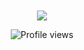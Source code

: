 ## 
<p align="center" style="margin-top:50px;">
  <img src="https://readme-typing-svg.demolab.com?font=Pacifico&size=40&duration=2500&pause=1000&color=0047AB&center=true&vCenter=true&width=800&height=100&lines=Stav+Aizik+-+Electrical+Engineering+💎" />
</p>

<p align="center">
  <img src="https://komarev.com/ghpvc/?username=stav-aizik&label=Visitors&color=0047AB" alt="Profile views"/>
</p>



<!--
**stav-aizik/stav-aizik** is a ✨ _special_ ✨ repository because its `README.md` (this file) appears on your GitHub profile.

Here are some ideas to get you started:

- 🔭 I’m currently working on ...
- 🌱 I’m currently learning ...
- 👯 I’m looking to collaborate on ...
- 🤔 I’m looking for help with ...
- 💬 Ask me about ...
- 📫 How to reach me: ...
- 😄 Pronouns: ...
- ⚡ Fun fact: ...
-->
